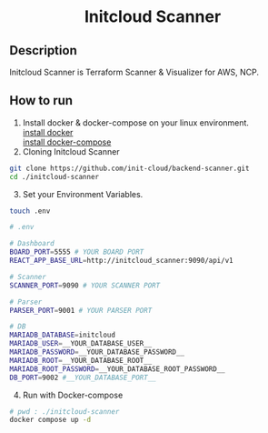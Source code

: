 <div align="center">    
 
# Initcloud Scanner

  
</div>
 
## Description   
Initcloud Scanner is Terraform Scanner & Visualizer for AWS, NCP.


## How to run
1. Install docker & docker-compose on your linux environment.  
    [install docker](https://docs.docker.com/engine/install/ubuntu/)  
    [install docker-compose](https://docs.docker.com/compose/install/linux/)
2. Cloning Initcloud Scanner
```bash
git clone https://github.com/init-cloud/backend-scanner.git
cd ./initcloud-scanner
```  
3. Set your Environment Variables. 
```bash
touch .env
```
```bash
# .env

# Dashboard
BOARD_PORT=5555 # YOUR BOARD PORT
REACT_APP_BASE_URL=http://initcloud_scanner:9090/api/v1

# Scanner
SCANNER_PORT=9090 # YOUR SCANNER PORT

# Parser
PARSER_PORT=9001 # YOUR PARSER PORT

# DB
MARIADB_DATABASE=initcloud
MARIADB_USER=__YOUR_DATABASE_USER__
MARIADB_PASSWORD=__YOUR_DATABASE_PASSWORD__
MARIADB_ROOT=__YOUR_DATABASE_ROOT__
MARIADB_ROOT_PASSWORD=__YOUR_DATABASE_ROOT_PASSWORD__
DB_PORT=9002 #__YOUR_DATABASE_PORT__ 

```   
4. Run with Docker-compose
```bash
# pwd : ./initcloud-scanner
docker compose up -d
```
